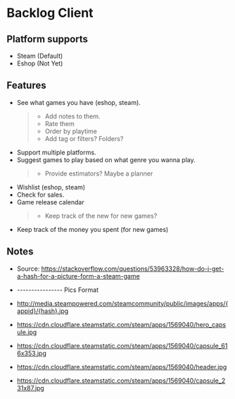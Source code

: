 # Backlog Client

## Platform supports

- Steam (Default)
- Eshop (Not Yet)

## Features

- See what games you have (eshop, steam).
  > - Add notes to them.
  > - Rate them
  > - Order by playtime
  > - Add tag or filters? Folders?
- Support multiple platforms.
- Suggest games to play based on what genre you wanna play.
  > - Provide estimators? Maybe a planner
- Wishlist (eshop, steam)
- Check for sales.
- Game release calendar
  > - Keep track of the new for new games?
- Keep track of the money you spent (for new games)

## Notes

- Source: https://stackoverflow.com/questions/53963328/how-do-i-get-a-hash-for-a-picture-form-a-steam-game

- ---------------- Pics Format
- http://media.steampowered.com/steamcommunity/public/images/apps/{appid}/{hash}.jpg
- https://cdn.cloudflare.steamstatic.com/steam/apps/1569040/hero_capsule.jpg
- https://cdn.cloudflare.steamstatic.com/steam/apps/1569040/capsule_616x353.jpg
- https://cdn.cloudflare.steamstatic.com/steam/apps/1569040/header.jpg
- https://cdn.cloudflare.steamstatic.com/steam/apps/1569040/capsule_231x87.jpg
